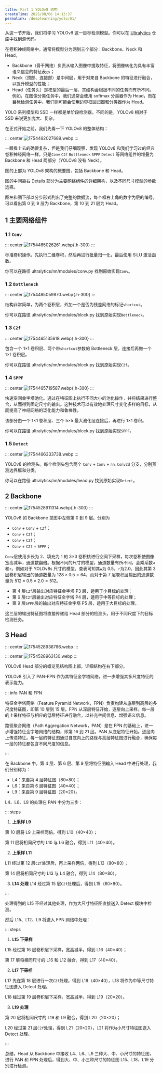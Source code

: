 ```yaml
---
title: Part 1 YOLOv8 结构
createTime: 2025/08/06 14:13:37
permalink: /deeplearning/yolo/01/
---
```


从这一节开始，我们将学习 YOLOv8 这一目标检测模型。你可以在 [Ultralytics](https://github.com/ultralytics/ultralytics) 仓库中找到源代码。

在卷积神经网络中，通常将模型分为两到三个部分：Backbone、Neck 和 Head。

- Backbone（骨干网络）负责从输入图像中提取特征，将图像转化为具有丰富语义信息的特征表示；
- Neck（颈部、连接部）是中间层，用于对来自 Backbone 的特征进行融合，以提升模型的性能；
- Head（任务头）是模型的最后一层，其结构会根据不同的任务而有所不同。例如，在图像分类任务中，我们通常会使用 softmax 分类器作为 Head，而在目标检测任务中，我们则可能会使用边界框回归器和分类器作为 Head。

YOLO 系列模型和 SSD 一样都是单阶段检测器。不同的是，YOLOv8 相对于 SSD 来说更加庞大、复杂。

在正式开始之前，我们先看一下 YOLOv8 的整体结构：

::: center
![1754462027689.webp](https://oss.yoake.cc/yoyopics/deeplearning/cnn/1/1754462027689.webp) 
:::

一眼看上去的确很复杂，但是我们仔细观察，发现 YOLOv8 和我们学习过的经典卷积神经网络一样，只是`Conv` `C2f` `Bottleneck` `SPPF` `Detect` 等网络组件的堆叠为 Backbone 和 Head 两部分（YOLOv8 没有 Neck）。

图的上部为 YOLOv8 架构的概要图，包括 Backbone 和 Head。

图的中间靠右 Details 部分为主要网络组件的详细架构，以及不同尺寸模型的参数选择。

图左和图下部以分步形式列出了完整的数据流，每个框右上角的数字为层的编号。可以看出第 0 到 9 层为 Backbone，第 10 到 21 层为 Head。

## 1 主要网络组件

### 1.1 `Conv`

::: center
![1754465026261.webp](https://oss.yoake.cc/yoyopics/deeplearning/cnn/1/1754465026261.webp){.h-300}
:::

标准卷积操作。先执行二维卷积，然后再进行批量归一化，最后使用 SiLU 激活函数。

你可以在路径 ultralytics/nn/modules/conv.py 找到原始实现`Conv`。

### 1.2 `Bottleneck`

::: center
![1754465059870.webp](https://oss.yoake.cc/yoyopics/deeplearning/cnn/1/1754465059870.webp){.h-300}
:::

结构非常简单，为两个卷积层，外加一个是否为残差网络的标记`shortcut`。

你可以在路径 ultralytics/nn/modules/block.py 找到原始实现`Bottleneck`。

### 1.3 `C2f`

::: center
![1754465135618.webp](https://oss.yoake.cc/yoyopics/deeplearning/cnn/1/1754465135618.webp){.h-300}
:::

包含一个 1×1 卷积层、两个带`shortcut`参数的 Bottleneck 层，连接后再做一个 1×1 卷积层。

你可以在路径 ultralytics/nn/modules/block.py 找到原始实现`C2f`。

### 1.4 `SPPF`

::: center
![1754465719587.webp](https://oss.yoake.cc/yoyopics/deeplearning/cnn/1/1754465719587.webp){.h-300}
:::

快速空间金字塔池化。通过在特征图上执行不同大小的池化操作，并将结果进行整合，从而得到固定尺寸的输出。这种技术可以有效地处理尺寸变化多样的目标，从而提高了神经网络的泛化能力和鲁棒性。

该部分由一个 1×1 卷积层、三个 5×5 最大池化层连接后，再进行 1×1 卷积。

你可以在路径 ultralytics/nn/modules/block.py 找到原始实现`SPPF`。

### 1.5 `Detect`

::: center
![1754466333738.webp](https://oss.yoake.cc/yoyopics/deeplearning/cnn/1/1754466333738.webp) 
:::

YOLOv8 的检测头。每个检测头包含两个 `Conv` + `Conv` + `nn.Conv2d` 分支，分别预测边界框和分类。

你可以在路径 ultralytics/nn/modules/head.py 找到原始实现`Detect`。

## 2 Backbone

::: center
![1754528911314.webp](https://oss.yoake.cc/yoyopics/deeplearning/cnn/1/1754528911314.webp){.h-300}
:::

YOLOv8 的 Backbone 见图中左侧第 0 到 9 层。分别为

- `Conv` + `Conv` + `C2f`；
- `Conv` + `C2f`；
- `Conv` + `C2f`；
- `Conv` + `C2f` + `SPPF`；

`Conv`层使用步长为 2、填充为 1 的 3×3 卷积核进行空间下采样，每次卷积使图像宽高减半，通道数翻倍。根据不同的尺寸的模型，通道数量有所不同，会乘系数`w`和`r`。例如对于 YOLOv8s 尺寸的模型，查表可知其`w`为 0.5，`r`为2.0，因此其第 3 层卷积层输出的通道数量为 $128 \times 0.5 = 64$，而对于第 7 层卷积层输出的通道数量为 $512 \times 0.5 \times 2.0 = 512$。

- 第 4 层`C2f`层输出对应特征金字塔 P3 层，适用于小目标的处理；
- 第 6 层`C2f`层输出对应特征金字塔 P4 层，适用于中等目标的处理；
- 第 9 层`SPPF`层的输出对应特征金字塔 P5 层，适用于大目标的处理。

这三层的输出特征图将直接传递给 Head 部分的检测头，用于不同尺度下的目标检测任务。

## 3 Head

::: center
![1754528938766.webp](https://oss.yoake.cc/yoyopics/deeplearning/cnn/1/1754528938766.webp)
:::

::: center
![1754528963130.webp](https://oss.yoake.cc/yoyopics/deeplearning/cnn/1/1754528963130.webp)
:::

YOLOv8 Head 部分的概览见结构图上部，详细结构在右下部分。

YOLOv8 引入了 PAN-FPN 作为其特征金字塔网络，进一步增强其多尺度特征的表示能力。

::: info PAN 和 FPN

特征金字塔网络（Feature Pyramid Network，FPN）负责构建从底层到高层的多尺度特征图，即第 10 层到 15 层。FPN 从深层特征开始，逐层向上采样。每一层的上采样特征与相应的低层特征进行融合，以补充空间信息、增强语义信息。

路径聚合网络（Path Aggregation Network，PAN）是在 FPN 的基础上，进一步增强特征金字塔网络的结构，即第 16 到 21 层。PAN 从底层特征开始，逐层向上传递特征。每一层的特征图通过自底向上的路径与高层特征图进行融合，确保每一层的特征都包含不同尺度的信息。

:::

在 Backbone 中，第 4 层、第 6 层、第 9 层将特征图输入 Head 中进行处理，我们分别称为：

- L4：来自第 4 层特征图（80×80）；
- L6：来自第 6 层特征图（40×40）；
- L9：来自第 9 层特征图（20×20）。

L4、L6、L9 的处理在 PAN 中分为三步：

::: steps

1. **上采样 L9**

第 10 层将 L9 上采样两倍，得到 L10（40×40）；

第 11 层将相同尺寸的 L10 与 L6 融合，得到 L11（40×40）。

2. **上采样 L11**

L11 经过第 12 层`C2f`处理后，再上采样两倍，得到 L13（80×80）；

第 14 层将相同尺寸的 L13 与 L4 融合，得到 L14（80×80）。

3. **L14 处理**
L14 经过第 15 层`C2f`处理后，得到 L15（80×80）。

:::

处理得到的 L15 不经过其他处理，作为大尺寸特征图直接送入 Detect 模块中检测。

然后 L15、L12、L9 将送入 FPN 网络中处理：

::: steps

1. **L15 下采样**

L15 经过第 16 层卷积层下采样，宽高减半，得到 L16（40×40）；

第 17 层将相同尺寸的 L16 和 L12 融合，得到 L17（40×40）。

2. **L17 下采样**

L17 先在第 18 层进行一次`C2f`处理，得到 L18（40×40），L18 将作为中等尺寸特征图送入 Detect 处理。

L18 经过第 19 层卷积层下采样，宽高减半，得到 L19（20×20）。

3. **L19 处理**

第 20 层将相同尺寸的 L19 和 L9 融合，得到 L20（20×20）；

L20 经过第 21 层`C2f`处理，得到 L21（20×20），L21 将作为小尺寸特征图送入 Detect 处理。

:::

总结，Head 从 Backbone 中接收 L4、L6、L9 三种大、中、小尺寸的特征图，进行 PAN 和 FPN 处理后，得到大、中、小三种尺寸的特征图 L15、L18、L19 分别进行检测。